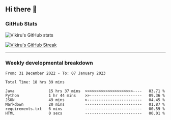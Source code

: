 ## Hi there 👋

### GitHub Stats

![Vikiru's GitHub stats](https://github-readme-stats.vercel.app/api?username=vikiru&theme=nightowl&include_all_commits=true&count_private=true&hide=stars,contribs&show_icons=true)

[![Vikiru's GitHub Streak](https://github-readme-streak-stats.herokuapp.com?user=vikiru&theme=nightowl&hide_border=true&date_format=M%20j%5B%2C%20Y%5D)](https://git.io/streak-stats)

---

### Weekly developmental breakdown

<!--START_SECTION:waka-->

```text
From: 31 December 2022 - To: 07 January 2023

Total Time: 18 hrs 39 mins

Java               15 hrs 37 mins  >>>>>>>>>>>>>>>>>>>>>----   83.71 %
Python             1 hr 44 mins    >>-----------------------   09.36 %
JSON               49 mins         >------------------------   04.45 %
Markdown           20 mins         -------------------------   01.87 %
requirements.txt   6 mins          -------------------------   00.59 %
HTML               0 secs          -------------------------   00.01 %
```

<!--END_SECTION:waka-->
